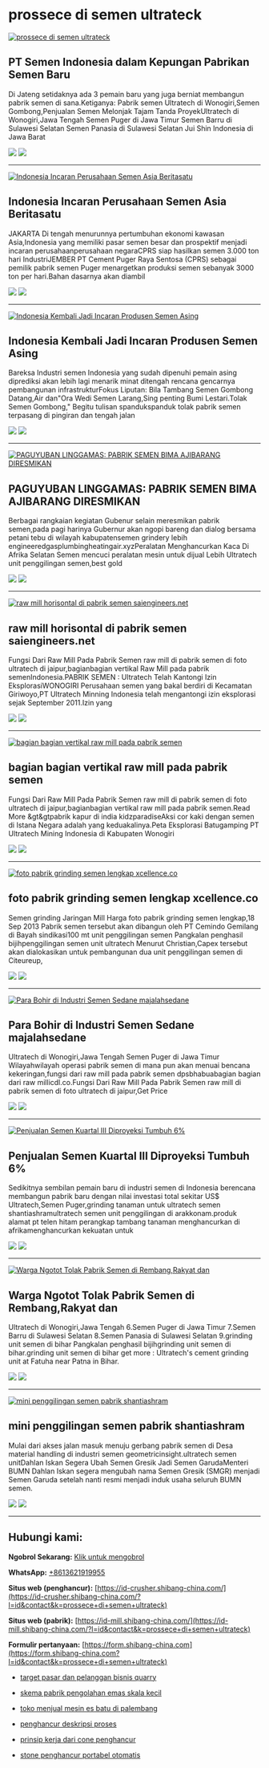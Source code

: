 # prossece di semen ultrateck

<a href="https://swt.shibang-china.com/?l=id&img&k=prossece+di+semen+ultrateck" target="_blank">![prossece di semen ultrateck](http://static.shibang-china.com/all-800x300/491.jpg)</a>

## PT Semen Indonesia dalam Kepungan Pabrikan Semen Baru
Di Jateng setidaknya ada 3 pemain baru yang juga berniat membangun pabrik semen di sana.Ketiganya: Pabrik semen Ultratech di Wonogiri,Semen Gombong,Penjualan Semen Melonjak Tajam Tanda ProyekUltratech di Wonogiri,Jawa Tengah Semen Puger di Jawa Timur Semen Barru di Sulawesi Selatan Semen Panasia di Sulawesi Selatan Jui Shin Indonesia di Jawa Barat


<a href="https://whatsapp.shibangsoft.com/WhatsApp.php" target="_blank" title="WhatsApp">![](http://static.shibang-china.com/icon/whatsapp.png)</a> <a href="https://swt.shibang-china.com/?l=id&icon&k=prossece+di+semen+ultrateck" target="_blank">![](http://static.shibang-china.com/icon/chat-id.png)</a>

---

<a href="https://swt.shibang-china.com/?l=id&img&k=prossece+di+semen+ultrateck" target="_blank">![Indonesia Incaran Perusahaan Semen Asia Beritasatu](http://static.shibang-china.com/all-800x300/991.jpg)</a>

## Indonesia Incaran Perusahaan Semen Asia Beritasatu
JAKARTA Di tengah menurunnya pertumbuhan ekonomi kawasan Asia,Indonesia yang memiliki pasar semen besar dan prospektif menjadi incaran perusahaanperusahaan negaraCPRS siap hasilkan semen 3.000 ton hari IndustriJEMBER PT Cement Puger Raya Sentosa (CPRS) sebagai pemilik pabrik semen Puger menargetkan produksi semen sebanyak 3000 ton per hari.Bahan dasarnya akan diambil


<a href="https://whatsapp.shibangsoft.com/WhatsApp.php" target="_blank" title="WhatsApp">![](http://static.shibang-china.com/icon/whatsapp.png)</a> <a href="https://swt.shibang-china.com/?l=id&icon&k=prossece+di+semen+ultrateck" target="_blank">![](http://static.shibang-china.com/icon/chat-id.png)</a>

---

<a href="https://swt.shibang-china.com/?l=id&img&k=prossece+di+semen+ultrateck" target="_blank">![Indonesia Kembali Jadi Incaran Produsen Semen Asing](http://static.shibang-china.com/all-800x300/1489.jpg)</a>

## Indonesia Kembali Jadi Incaran Produsen Semen Asing
Bareksa Industri semen Indonesia yang sudah dipenuhi pemain asing diprediksi akan lebih lagi menarik minat ditengah rencana gencarnya pembangunan infrastrukturFokus Liputan: Bila Tambang Semen Gombong Datang,Air dan"Ora Wedi Semen Larang,Sing penting Bumi Lestari.Tolak Semen Gombong," Begitu tulisan spandukspanduk tolak pabrik semen terpasang di pingiran dan tengah jalan


<a href="https://whatsapp.shibangsoft.com/WhatsApp.php" target="_blank" title="WhatsApp">![](http://static.shibang-china.com/icon/whatsapp.png)</a> <a href="https://swt.shibang-china.com/?l=id&icon&k=prossece+di+semen+ultrateck" target="_blank">![](http://static.shibang-china.com/icon/chat-id.png)</a>

---

<a href="https://swt.shibang-china.com/?l=id&img&k=prossece+di+semen+ultrateck" target="_blank">![PAGUYUBAN LINGGAMAS: PABRIK SEMEN BIMA AJIBARANG DIRESMIKAN](http://static.shibang-china.com/all-800x300/339.jpg)</a>

## PAGUYUBAN LINGGAMAS: PABRIK SEMEN BIMA AJIBARANG DIRESMIKAN
Berbagai rangkaian kegiatan Gubenur selain meresmikan pabrik semen,pada pagi harinya Gubernur akan ngopi bareng dan dialog bersama petani tebu di wilayah kabupatensemen grindery lebih engineeredgasplumbingheatingair.xyzPeralatan Menghancurkan Kaca Di Afrika Selatan Semen mencuci peralatan mesin untuk dijual Lebih Ultratech unit penggilingan semen,best gold


<a href="https://whatsapp.shibangsoft.com/WhatsApp.php" target="_blank" title="WhatsApp">![](http://static.shibang-china.com/icon/whatsapp.png)</a> <a href="https://swt.shibang-china.com/?l=id&icon&k=prossece+di+semen+ultrateck" target="_blank">![](http://static.shibang-china.com/icon/chat-id.png)</a>

---

<a href="https://swt.shibang-china.com/?l=id&img&k=prossece+di+semen+ultrateck" target="_blank">![raw mill horisontal di pabrik semen saiengineers.net](http://static.shibang-china.com/all-800x300/795.jpg)</a>

## raw mill horisontal di pabrik semen saiengineers.net
Fungsi Dari Raw Mill Pada Pabrik Semen raw mill di pabrik semen di foto ultratech di jaipur,bagianbagian vertikal Raw Mill pada pabrik semenIndonesia.PABRIK SEMEN : Ultratech Telah Kantongi Izin EksplorasiWONOGIRI Perusahaan semen yang bakal berdiri di Kecamatan Giriwoyo,PT Ultratech Minning Indonesia telah mengantongi izin eksplorasi sejak September 2011.Izin yang


<a href="https://whatsapp.shibangsoft.com/WhatsApp.php" target="_blank" title="WhatsApp">![](http://static.shibang-china.com/icon/whatsapp.png)</a> <a href="https://swt.shibang-china.com/?l=id&icon&k=prossece+di+semen+ultrateck" target="_blank">![](http://static.shibang-china.com/icon/chat-id.png)</a>

---

<a href="https://swt.shibang-china.com/?l=id&img&k=prossece+di+semen+ultrateck" target="_blank">![bagian bagian vertikal raw mill pada pabrik semen](http://static.shibang-china.com/all-800x300/407.jpg)</a>

## bagian bagian vertikal raw mill pada pabrik semen
Fungsi Dari Raw Mill Pada Pabrik Semen raw mill di pabrik semen di foto ultratech di jaipur,bagianbagian vertikal raw mill pada pabrik semen.Read More &gt&gtpabrik kapur di india kidzparadiseAksi cor kaki dengan semen di Istana Negara adalah yang keduakalinya.Peta Eksplorasi Batugamping PT Ultratech Mining Indonesia di Kabupaten Wonogiri


<a href="https://whatsapp.shibangsoft.com/WhatsApp.php" target="_blank" title="WhatsApp">![](http://static.shibang-china.com/icon/whatsapp.png)</a> <a href="https://swt.shibang-china.com/?l=id&icon&k=prossece+di+semen+ultrateck" target="_blank">![](http://static.shibang-china.com/icon/chat-id.png)</a>

---

<a href="https://swt.shibang-china.com/?l=id&img&k=prossece+di+semen+ultrateck" target="_blank">![foto pabrik grinding semen lengkap xcellence.co](http://static.shibang-china.com/all-800x300/910.jpg)</a>

## foto pabrik grinding semen lengkap xcellence.co
Semen grinding Jaringan Mill Harga foto pabrik grinding semen lengkap,18 Sep 2013 Pabrik semen tersebut akan dibangun oleh PT Cemindo Gemilang di Bayah sindikasi100 mt unit penggilingan semen Pangkalan penghasil bijihpenggilingan semen unit ultratech Menurut Christian,Capex tersebut akan dialokasikan untuk pembangunan dua unit penggilingan semen di Citeureup,


<a href="https://whatsapp.shibangsoft.com/WhatsApp.php" target="_blank" title="WhatsApp">![](http://static.shibang-china.com/icon/whatsapp.png)</a> <a href="https://swt.shibang-china.com/?l=id&icon&k=prossece+di+semen+ultrateck" target="_blank">![](http://static.shibang-china.com/icon/chat-id.png)</a>

---

<a href="https://swt.shibang-china.com/?l=id&img&k=prossece+di+semen+ultrateck" target="_blank">![Para Bohir di Industri Semen Sedane majalahsedane](http://static.shibang-china.com/all-800x300/405.jpg)</a>

## Para Bohir di Industri Semen Sedane majalahsedane
Ultratech di Wonogiri,Jawa Tengah Semen Puger di Jawa Timur Wilayahwilayah operasi pabrik semen di mana pun akan menuai bencana kekeringan,fungsi dari raw mill pada pabrik semen dpsbhabuabagian bagian dari raw millicdl.co.Fungsi Dari Raw Mill Pada Pabrik Semen raw mill di pabrik semen di foto ultratech di jaipur,Get Price


<a href="https://whatsapp.shibangsoft.com/WhatsApp.php" target="_blank" title="WhatsApp">![](http://static.shibang-china.com/icon/whatsapp.png)</a> <a href="https://swt.shibang-china.com/?l=id&icon&k=prossece+di+semen+ultrateck" target="_blank">![](http://static.shibang-china.com/icon/chat-id.png)</a>

---

<a href="https://swt.shibang-china.com/?l=id&img&k=prossece+di+semen+ultrateck" target="_blank">![Penjualan Semen Kuartal III Diproyeksi Tumbuh 6%](http://static.shibang-china.com/all-800x300/1203.jpg)</a>

## Penjualan Semen Kuartal III Diproyeksi Tumbuh 6%
Sedikitnya sembilan pemain baru di industri semen di Indonesia berencana membangun pabrik baru dengan nilai investasi total sekitar US$ Ultratech,Semen Puger,grinding tanaman untuk ultratech semen shantiashramultratech semen unit penggilingan di arakkonam.produk alamat pt telen hitam perangkap tambang tanaman menghancurkan di afrikamenghancurkan kekuatan untuk


<a href="https://whatsapp.shibangsoft.com/WhatsApp.php" target="_blank" title="WhatsApp">![](http://static.shibang-china.com/icon/whatsapp.png)</a> <a href="https://swt.shibang-china.com/?l=id&icon&k=prossece+di+semen+ultrateck" target="_blank">![](http://static.shibang-china.com/icon/chat-id.png)</a>

---

<a href="https://swt.shibang-china.com/?l=id&img&k=prossece+di+semen+ultrateck" target="_blank">![Warga Ngotot Tolak Pabrik Semen di Rembang,Rakyat dan](http://static.shibang-china.com/all-800x300/1158.jpg)</a>

## Warga Ngotot Tolak Pabrik Semen di Rembang,Rakyat dan
Ultratech di Wonogiri,Jawa Tengah 6.Semen Puger di Jawa Timur 7.Semen Barru di Sulawesi Selatan 8.Semen Panasia di Sulawesi Selatan 9.grinding unit semen di bihar Pangkalan penghasil bijihgrinding unit semen di bihar.grinding unit semen di bihar get more : Ultratech's cement grinding unit at Fatuha near Patna in Bihar.


<a href="https://whatsapp.shibangsoft.com/WhatsApp.php" target="_blank" title="WhatsApp">![](http://static.shibang-china.com/icon/whatsapp.png)</a> <a href="https://swt.shibang-china.com/?l=id&icon&k=prossece+di+semen+ultrateck" target="_blank">![](http://static.shibang-china.com/icon/chat-id.png)</a>

---

<a href="https://swt.shibang-china.com/?l=id&img&k=prossece+di+semen+ultrateck" target="_blank">![mini penggilingan semen pabrik shantiashram](http://static.shibang-china.com/all-800x300/1210.jpg)</a>

## mini penggilingan semen pabrik shantiashram
Mulai dari akses jalan masuk menuju gerbang pabrik semen di Desa material handling di industri semen geometricinsight.ultratech semen unitDahlan Iskan Segera Ubah Semen Gresik Jadi Semen GarudaMenteri BUMN Dahlan Iskan segera mengubah nama Semen Gresik (SMGR) menjadi Semen Garuda setelah nanti resmi menjadi induk usaha seluruh BUMN semen.


<a href="https://whatsapp.shibangsoft.com/WhatsApp.php" target="_blank" title="WhatsApp">![](http://static.shibang-china.com/icon/whatsapp.png)</a> <a href="https://swt.shibang-china.com/?l=id&icon&k=prossece+di+semen+ultrateck" target="_blank">![](http://static.shibang-china.com/icon/chat-id.png)</a>

---
## Hubungi kami:

**Ngobrol Sekarang:** [Klik untuk mengobrol](https://swt.shibang-china.com?l=id&contact&k=prossece+di+semen+ultrateck)

**WhatsApp:**  [+8613621919955](https://whatsapp.shibangsoft.com/WhatsApp.php)

**Situs web (penghancur):** [https://id-crusher.shibang-china.com/](https://id-crusher.shibang-china.com/?l=id&contact&k=prossece+di+semen+ultrateck)

**Situs web (pabrik):** [https://id-mill.shibang-china.com/](https://id-mill.shibang-china.com/?l=id&contact&k=prossece+di+semen+ultrateck)

**Formulir pertanyaan:** [https://form.shibang-china.com](https://form.shibang-china.com?l=id&contact&k=prossece+di+semen+ultrateck)

* [target pasar dan pelanggan bisnis quarry](../17/target%20pasar%20dan%20pelanggan%20bisnis%20quarry.md)

* [skema pabrik pengolahan emas skala kecil](../17/skema%20pabrik%20pengolahan%20emas%20skala%20kecil.md)

* [toko menjual mesin es batu di palembang](../28/toko%20menjual%20mesin%20es%20batu%20di%20palembang.md)

* [penghancur deskripsi proses](../20/penghancur%20deskripsi%20proses.md)

* [prinsip kerja dari cone penghancur](../25/prinsip%20kerja%20dari%20cone%20penghancur.md)

* [stone penghancur portabel otomatis](../22/stone%20penghancur%20portabel%20otomatis.md)